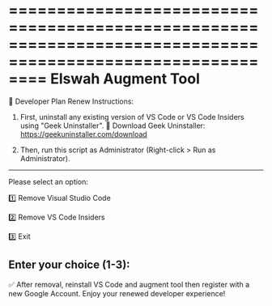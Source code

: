 ============================================================================================================
         Elswah Augment Tool
============================================================================================================

📌 Developer Plan Renew Instructions:

1. First, uninstall any existing version of VS Code or VS Code Insiders using "Geek Uninstaller".
   🔗 Download Geek Uninstaller: https://geekuninstaller.com/download

2. Then, run this script as Administrator (Right-click > Run as Administrator).

------------------------------------
Please select an option:

1️⃣  Remove Visual Studio Code

2️⃣  Remove VS Code Insiders

3️⃣  Exit

Enter your choice (1-3): 
------------------------------------

✅ After removal, reinstall VS Code and augment tool then register with a new Google Account.
Enjoy your renewed developer experience!


